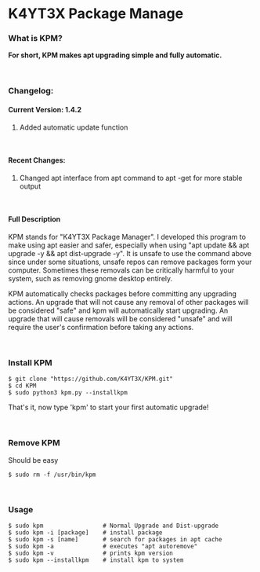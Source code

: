 # K4YT3X Package Manage
### What is KPM?
**For short, KPM makes apt upgrading simple and fully automatic.**

</br>

### Changelog:
#### Current Version: 1.4.2
1. Added automatic update function

</br>

#### Recent Changes:
1. Changed apt interface from apt command to apt -get for more stable output

</br>


#### Full Description
KPM stands for "K4YT3X Package Manager". I developed this program to make using apt easier and safer, especially when using "apt update && apt upgrade -y && apt dist-upgrade -y". It is unsafe to use the command above since under some situations, unsafe repos can remove packages form your computer. Sometimes these removals can be critically harmful to your system, such as removing gnome desktop entirely.

KPM automatically checks packages before committing any upgrading actions. An upgrade that will  not cause any removal of other packages will be considered "safe" and kpm will automatically start upgrading. An upgrade that will cause removals will be considered "unsafe" and will require the user's confirmation before taking any actions.

</br>

### Install KPM
~~~~
$ git clone "https://github.com/K4YT3X/KPM.git"
$ cd KPM
$ sudo python3 kpm.py --installkpm
~~~~

That's it, now type 'kpm' to start your first automatic upgrade!

</br>

### Remove KPM
Should be easy
~~~~
$ sudo rm -f /usr/bin/kpm
~~~~

</br>

### Usage
~~~~
$ sudo kpm                 # Normal Upgrade and Dist-upgrade
$ sudo kpm -i [package]    # install package
$ sudo kpm -s [name]       # search for packages in apt cache
$ sudo kpm -a              # executes "apt autoremove"
$ sudo kpm -v              # prints kpm version
$ sudo kpm --installkpm    # install kpm to system
~~~~